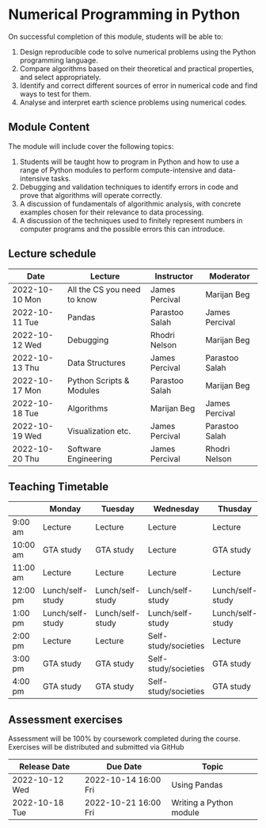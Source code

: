 # Numerical Programming in Python
On successful completion of this module, students will be able to:
1.	Design reproducible code to solve numerical problems using the Python programming language.
2.	Compare algorithms based on their theoretical and practical properties, and select appropriately.
3.	Identify and correct different sources of error in numerical code and find ways to test for them.
4.	Analyse and interpret earth science problems using numerical codes.

## Module Content

The module will include cover the following topics:
1.	Students will be taught how to program in Python and how to use a range of Python modules to perform compute-intensive and data-intensive tasks. 
2.	Debugging and validation techniques to identify errors in code and prove that algorithms will operate correctly.
3.	A discussion of fundamentals of algorithmic analysis, with concrete examples chosen for their relevance to data processing.
4.	A discussion of the techniques used to finitely represent numbers in computer programs and the possible errors this can introduce.


## Lecture schedule

|Date                      | Lecture                             |Instructor  |Moderator   |
|--------------------------|-------------------------------------|------------|------------|
|2022-10-10 Mon | All the CS you need to know| James Percival|Marijan Beg|
|2022-10-11 Tue | Pandas| Parastoo Salah | James Percival|
|2022-10-12  Wed | Debugging | Rhodri Nelson | Marijan Beg|
|2022-10-13 Thu | Data Structures| James Percival | Parastoo Salah |
|2022-10-17 Mon | Python Scripts & Modules | Parastoo Salah | Marijan Beg|
|2022-10-18 Tue | Algorithms|Marijan Beg| James Percival|
|2022-10-19 Wed | Visualization etc.|James Percival| Parastoo Salah |
|2022-10-20 Thu | Software Engineering |James Percival| Rhodri Nelson |


## Teaching Timetable

||Monday|Tuesday|Wednesday|Thusday|
|---|---|---|---|---|
|9:00 am| Lecture | Lecture | Lecture | Lecture| 
|10:00 am| GTA study | GTA study | Lecture | GTA study | 
|11:00 am| Lecture |Lecture | Lecture | Lecture|
|12:00 pm| Lunch/self-study| Lunch/self-study| Lunch/self-study| Lunch/self-study|
|1:00 pm| Lunch/self-study| Lunch/self-study| Lunch/self-study| Lunch/self-study|
|2:00 pm| Lecture | Lecture | Self-study/societies | Lecture|
|3:00 pm| GTA study | GTA study | Self-study/societies | GTA study | 
|4:00 pm| GTA study | GTA study | Self-study/societies | GTA study | 


## Assessment exercises

Assessment will be 100% by coursework completed during the course. Exercises will be distributed and submitted via GitHub

|Release Date  | Due Date            | Topic                             |
|--------------|---------------------|-----------------------------------|
|2022-10-12 Wed| 2022-10-14 16:00 Fri| Using Pandas|
|2022-10-18 Tue| 2022-10-21 16:00 Fri| Writing a Python module|
